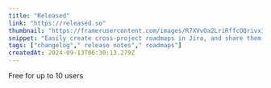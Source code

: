 ```yaml
---
title: "Released"
link: "https://released.so"
thumbnail: "https://framerusercontent.com/images/R7XVvOa2LriRffcOQrivx1loy0.svg"
snippet: "Easily create cross-project roadmaps in Jira, and share them with your teams or customers."
tags: ["changelog"," release notes"," roadmaps"]
createdAt: 2024-09-13T06:30:13.279Z
---
```

Free for up to 10 users
